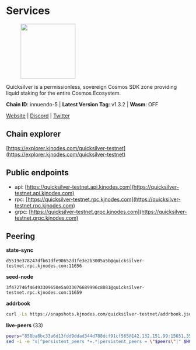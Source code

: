 # Services

<figure><img src="https://raw.githubusercontent.com/kj89/testnet_manuals/main/pingpub/logos/quicksilver.png" width="150" alt=""><figcaption></figcaption></figure>

Quicksilver is a permissionless, sovereign Cosmos SDK zone providing liquid staking for the entire Cosmos Ecosystem.

**Chain ID**: innuendo-5 | **Latest Version Tag**: v1.3.2 | **Wasm**: OFF

[Website](https://quicksilver.zone) | [Discord](https://discord.gg/quicksilverprotocol) | [Twitter](https://twitter.com/quicksilverzone)


## Chain explorer
[https://explorer.kjnodes.com/quicksilver-testnet](https://explorer.kjnodes.com/quicksilver-testnet)

## Public endpoints

* api: [https://quicksilver-testnet.api.kjnodes.com](https://quicksilver-testnet.api.kjnodes.com)
* rpc: [https://quicksilver-testnet.rpc.kjnodes.com](https://quicksilver-testnet.rpc.kjnodes.com)
* grpc: [https://quicksilver-testnet.grpc.kjnodes.com](https://quicksilver-testnet.grpc.kjnodes.com)

## Peering

**state-sync**

```text
d5519e378247dfb61dfe90652d1fe3e2b3005a5b@quicksilver-testnet.rpc.kjnodes.com:11656
```

**seed-node**

```text
3f472746f46493309650e5a033076689996c8881@quicksilver-testnet.rpc.kjnodes.com:11659
```

**addrbook**
```bash
curl -Ls https://snapshots.kjnodes.com/quicksilver-testnet/addrbook.json > $HOME/.quicksilverd/config/addrbook.json
```

**live-peers** (33)
```bash
peers="858ba6bc33a6d13fdd9ddad344d788dcf91cf565@142.132.151.99:15651,3519e61e653db97f5d1c7f1bec9b0072bca4d5fe@144.76.45.59:16656,c133c4c0c7034c8c345330f394984ad08092fc14@138.201.17.11:27656,78acdbabc08231765444b3143a222d433a5157e1@142.132.205.94:15651,13564ca7ffcc8fa6bcc6d405c96fe8c724ec17da@88.99.213.25:11656,c896ef12812a82eea865111c49f226849ad077db@144.76.236.90:26656,5c2a752c9b1952dbed075c56c600c3a79b58c395@95.214.55.232:27026,4ccdccd18a480f13af85aa798356c1bf856f5c20@88.208.57.200:11656,d5519e378247dfb61dfe90652d1fe3e2b3005a5b@65.109.68.190:11656,3c48a780b85d248e34e63eca5d44c624f93d09d5@135.181.59.162:11156,cc745e98b4dc9b83c5a74d41f576feda73902dfd@65.109.38.54:20026,d160a8908b44f2a44ce17e0be1f9056b58993b9c@65.21.139.170:21026,a288baa951cbe92b253c01c3936d930af1d56424@5.161.142.236:26656,521eabb3f5a0698476baf22c45aaef396399da10@135.181.183.93:24656,f7edad3ff5a85d039e7de12067c63064c5b42d63@46.4.121.72:11656,41f7d7004cace7bd1760a5f980a86123700c8f1d@185.146.148.116:26656,ac0c6a8e9e700044226e9ff16b68ab4cbae6fb06@84.46.246.109:2366,25410bff2fb7312d24c11b1e990507e5e3aa40b7@135.125.5.31:48656,4c24df4acfbaaf22e5f6f3c4d11ecf02e8cc343f@195.3.220.48:26656,67224ac7f52eac4db6bb0a8de0bf8fbc5e7e0069@199.204.45.23:10656,74abcb5243d4ffc43de6ad1a288d8e50adcd467e@65.109.80.176:20656,0a3ac40a7a4ce35978c4da97be2eb6974bc3c58b@185.252.233.217:46656,dc88be3a0075ce429a423237abe223a9528ce0df@65.108.204.119:31656,a37474c1f254cd4b16d924327a755c914e8e7d86@65.109.30.53:26656,a637b94cb989909cc182623748ef179b0659f148@65.109.23.114:11156,25b8b792bb14e8bfdcdfa163a14710d5645a4eba@148.251.91.77:20656,e0f0703e9ce343c46e0ec01b19216715e817b358@65.109.85.170:28656,ee6bae1a6d4a1e07f1e4bc7963cabedc6b73426e@94.130.137.119:26656,cfbf02b41e7fe78d51abfa93f342afd0687203c0@212.227.151.143:36656,22a393fe9174c29081ad8aeaf14ce01b9a79d8c6@159.203.28.113:26656,d40a714c11ea3040495246fa0ba8439fcff8a139@176.9.146.72:11656,af8cfa944802a9bd510fc3407950a15e8be86c31@213.239.217.52:30656,9e0604571aa20314c2261d70b7d8823414702715@51.159.141.209:26656"
sed -i -e "s|^persistent_peers *=.*|persistent_peers = \"$peers\"|" $HOME/.quicksilverd/config/config.toml
```
